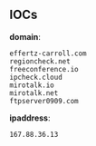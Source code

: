 
## IOCs

__domain__:

```text
effertz-carroll.com
regioncheck.net
freeconference.io
ipcheck.cloud
mirotalk.io
mirotalk.net
ftpserver0909.com
```
__ipaddress__:

```text
167.88.36.13
```